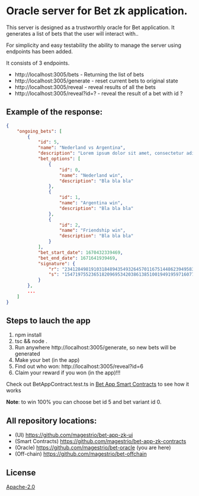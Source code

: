 # Oracle server for Bet zk application.

This server is designed as a trustworthly oracle for Bet application. It generates a list of bets that the user will interact with..

For simplicity and easy testability the ability to manage the server using endpoints has been added.

It consists of 3 endpoints.
<ul>
  <li>http://localhost:3005/bets - Returning the list of bets</li>
  <li>http://localhost:3005/generate - reset current bets to original state</li>
  <li>http://localhost:3005/reveal - reveal results of all the bets</li>
  <li>http://localhost:3005/reveal?id=? - reveal the result of a bet with id ?</li>
</ul>

## Example of the response:
```json
{
    "ongoing_bets": [
        {
            "id": 5,
            "name": "Nederland vs Argentina",
            "description": "Lorem ipsum dolor sit amet, consectetur adipiscing elit, sed do eiusmod tempor incididunt ut labore et dolore magna aliqua. Ut enim ad minim veniam, quis nostrud exercitation ullamco laboris nisi ut aliquip ex ea commodo consequat. Duis aute irure dolor in reprehenderit in voluptate velit esse cillum dolore eu fugiat nulla pariatur. Excepteur sint occaecat cupidatat non proident, sunt in culpa qui officia deserunt mollit anim id est laborum",
            "bet_options": [
                {
                    "id": 0,
                    "name": "Nederland win",
                    "description": "Bla bla bla"
                },
                {
                    "id": 1,
                    "name": "Argentina win",
                    "description": "Bla bla bla"
                },
                {
                    "id": 2,
                    "name": "Friendship win",
                    "description": "Bla bla bla"
                }
            ],
            "bet_start_date": 1670432339469,
            "bet_end_date": 1671641939469,
            "signature": {
                "r": "23412849819103184894354932645701167514486239495838504271261008245980765234646",
                "s": "15471975523651820969534203861385100194919597160777092194943797832419565817636"
            }
        },
        ...
    ]
}
```

## Steps to lauch the app
<ol>
  <li>npm install</li>
  <li>tsc && node .</li>
  <li>Run anywhere http://localhost:3005/generate, so new bets will be generated</li>
  <li>Make your bet (in the app)</li>
  <li>Find out who won: http://localhost:3005/reveal?id=6</li>
  <li>Claim your reward if you won (in the app)!!!</li>
</ol>

Check out BetAppContract.test.ts in [Bet App Smart Contracts](https://github.com/magestrio/bet-app-zk-contracts) to see how it works

<b>Note</b>: to win 100% you can choose bet id 5 and bet variant id 0.

## All repository locations:
  - (UI) https://github.com/magestrio/bet-app-zk-ui
  - (Smart Contracts) https://github.com/magestrio/bet-app-zk-contracts
  - (Oracle) https://github.com/magestrio/bet-oracle (you are here)
  - (Off-chain) https://github.com/magestrio/bet-offchain
  
## License

[Apache-2.0](LICENSE)

